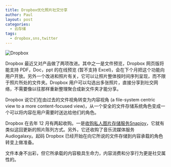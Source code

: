 ```yaml
---
title: Dropbox优化照片社交分享
author: Paul
layout: post
categories:
  - 云存储
tags:
  - dropbox,sns,twitter
---
```




![Dropbox](http://img7.chztv.com/blog/2013-0103/b88d773ef26b3de0515982ab37534d3a.jpg)

Dropbox 最近又对产品做了两项改进。其中之一是文件预览，Dropbox 网页版将能支持 PDF，Doc，ppt 的在线预览 (暂不支持 Excel)，会在下个月把这个功能向用户开放。另外一个改进和照片有关，它可以让照片整体按时间序列呈现，而不限于照片所处的文件夹。Dropbox 用户可以勾选出多张照片，直接分享到社交网络，不需要像以往那样重新整理聚合成新文件夹才能分享。

Dropbox 说它们在由过去的文件视角转变为内容视角 (a file-system centric view to a more content-focused view)，从一个安全的文件存储系统角色变成一个可以将内容在用户需要时送达给他们的角色。

Dropbox 在去年 12 月有两起收购。一是[收购私人图片存储服务Snapjoy][1]，它就有类似这回更新的照片陈列方式。另外，它还收购了音乐流媒体服务 Audiogalaxy。起码 Dropbox 已经开始在向它所说的文件存储到内容承载的角色转变上做准备。

文件本身不出彩，但它所承载的内容极具生命力，内容消费和分享行为更是社交属性的。

[1]: http://www.36kr.com/p/200283.html